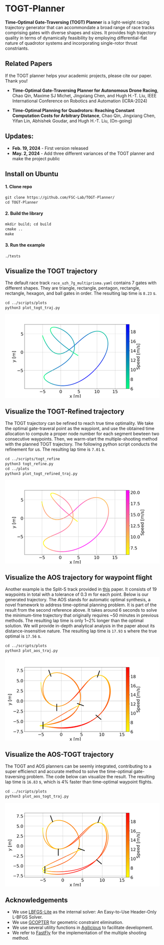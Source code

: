 # TOGT-Planner

**Time-Optimal Gate-Traversing (TOGT) Planner** is a light-weight racing trajectory generator that can accommondate a broad range of race tracks comprising gates with diverse shapes and sizes. It provides high trajectory quality in terms of dynamically feasibility by employing differential-flat nature of quadrotor systems and incorporating single-rotor thrust constriants.

## Related Papers

If the TOGT planner helps your academic projects, please cite our paper. Thank you!

- **Time-Optimal Gate-Traversing Planner for Autonomous Drone Racing**, Chao Qin, Maxime SJ Michet, Jingxiang Chen, and Hugh H.-T. Liu,  IEEE International Conference on Robotics and Automation (ICRA-2024)

- **Time-Optimal Planning for Quadrotors: Reaching Constant Computation Costs for Arbitrary Distance**, Chao Qin, Jingxiang Chen, Yifan Lin, Abhishek Goudar, and Hugh H.-T. Liu, (On-going)

## Updates:

- **Feb. 19, 2024** - First version released
- **May. 2, 2024** - Add three different variances of the TOGT planner and make the project public

## Install on Ubuntu

#### 1. Clone repo

```
git clone https://github.com/FSC-Lab/TOGT-Planner/
cd TOGT-Planner
```

#### 2. Build the library

```
mkdir build; cd build
cmake ..
make
```

#### 3. Run the example

```
./tests
```

## Visualize the TOGT trajectory
The default race track `race_uzh_7g_multiprisma.yaml` contains 7 gates with different shapes. They are triangle, rectangle, pentagon, rectangle, rectangle, hexagon, and ball gates in order. The resulting lap time is `8.23` s.
```
cd ../scripts/plots
python3 plot_togt_traj.py

```

![Alt Text](documents/images/togt_traj.png)

## Visualize the TOGT-Refined trajectory
The TOGT trajectory can be refined to reach true time optimality. We take the optimal gate-traveral point as the waypiont, and use the obtained time allocation to compute a proper node number for each segment bewteen two consecutive waypoints. Then, we warm-start the multiple-shooting method with the planned TOGT trajectory. The following python script conducts the refinement for us. The resulting lap time is `7.01` s.
```
cd ../scripts/togt_refine
python3 togt_refine.py
cd ../plots
python3 plot_togt_refined_traj.py
```
![Alt Text](documents/images/togt_refined_traj.png)

## Visualize the AOS trajectory for waypoint flight

Another example is the Split-S track provided in [this](https://www.science.org/doi/full/10.1126/scirobotics.abh1221) paper. It consists of 19 waypoints in total with a tolerance of 0.3 m for each point. Below is our generated trajectory. The AOS stands for automatic optimal synthesis, a novel framework to address time-optimal planning problem. It is part of the result from the second reference above. It takes around 6 seconds to solve the minimum-time trajectory that originally requires ~50 minutes in previous methods. The resulting lap time is only 1~2% longer than the optimal solution. We will provide in-depth analytical analysis in the paper about its distance-insensitive nature. The resulting lap time is `17.93` s where the true optimal is `17.56` s.


```
cd ../scripts/plots
python3 plot_aos_traj.py
```
![Alt Text](documents/images/aos_traj.png)

## Visualize the AOS-TOGT trajectory

The TOGT and AOS planners can be seemly integrated, contributing to a super efficienct and accurate method to solve the time-optimal gate-traversing problem. The code below can visualize the result. The resulting lap time is `16.83` s, which is 4% faster than time-optimal waypoint flights.

```
cd ../scripts/plots
python3 plot_aos_togt_traj.py
```

![Alt Text](documents/images/aos_togt_traj.png)

## Acknowledgements

- We use [LBFGS-Lite](https://github.com/ZJU-FAST-Lab/LBFGS-Lite) as the internal solver: An Easy-to-Use Header-Only L-BFGS Solver.
- We use [GCOPTER](https://github.com/ZJU-FAST-Lab/GCOPTER) for geometric constraint elimination.
- We use several utility functions in [Agilicious](https://github.com/uzh-rpg/agilicious) to facilitate development.
- We refer to [FastFly](https://github.com/BIT-KAUIS/Fast-fly) for the implementation of the multiple shooting method.

